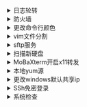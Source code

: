 <details>
<summary>日志轮转</summary>

# 日志轮转
<pre>
默认日志生成在/var/log/下
messages：linux系统本身运行时的日志
secure：认证，安全的日志
postfix：邮件相关的日志
cron：crond，at进行相关的日志
dmsg：系统启动相关的日志
yum.log：yum相关的日志

默认配置文件：/etc/logrotate.conf
配置文件存放路径：/etc/logrotate.d/
使用时在配置文件中引入自定义配置文件
</pre>

</details>


<details>
<summary>防火墙</summary>

# 防火墙

<pre>
添加允许通过的服务：firewall-cmd --zone=public --add-service=http
查看当前使用区域配置：firewall-cmd --list-all
删除允许通过的服务或端口：firewall-cmd --zone=public --remove-service=http or --remove-port=1234/tcp
添加允许通过的端口：firewall-cmd --zone=public --add-port=1234/tcp

以上全部只在本次开机生效，要永久性生效，添加 --permanent参数，之后重新启动防火墙或使用 --reload参数重新加载配置
</pre>

</details>


<details>
<summary>更改命令行颜色</summary>

# 更改命令行颜色
```
PS1="\[\e[1;35m\][\u@\h \w]\\$\[\e[0m\]"
```
</details>

<details>
<summary>vim文件分割</summary>

# vim文件分割
<pre>
多文件水平分割：vim -o f1 f2
多文件垂直分割：vim -O f1 f2
单文件水平分割：CTRL+w,s
单文件垂直分割：CTRL+w,v
退出相邻一个：CTRL+w,q
退出其他所有：CTRL+w,o
推出所有：:wqll
</pre>
</details>

<details>
<summary>sftp服务</summary>

# sftp服务

工作目录：/data/sftp
用户默认目录：/data/sftp/%u/home
公共目录：/data/sftp/pub
团队目录：/data/sftp/team

**创建sftp组，用户**

```
groupadd sftpusers #创建组
adduser sftpuser01 -G  sftpusers #创建用户并添加到组
echo "123" | passwd --stdin sftpuser01 #设置用户登录密码
mkdir -p /data/sftp/sftpuser01/home #创建用户家目录
chown -R sftpuser01:sftpuser01 /data/sftp/sftpuser01 #更改文件所属
chmod -R 770 /data/sftp/sftpuser01 #用户无法进入其他用户的家目录 
```
**创建sftp服务器目录**
```
mkdir /data/sftp/pub #公共目录
mkdir /data/sftp/team #团队协作目录
chown root:sftpusers /data/sftp/team 
chown root:sftpusers /data/sftp/pub
chmod 1777 /data/sftp/pub #粘滞位t，用户只能删除自己的文件
chmod 2770 /data/sftp/team #目录下所有文件共享同一个组权限，组成员有创建删除文件的权限
```
**更改配置文件**
```
vi /etc/ssh/sshd_config
文件末尾添加：
Subsystem    sftp    internal-sftp 
Match Group sftpusers #限制只有该组用户可以使用sftp
chrootDirectory /data/sftp/%u #sftp会话的根目录，用户被限制在该目录
ForceCommand internal-sftp -d %u/home #指定sftp会话的工作目录
AllowTcpForwarding no #禁用TCP转发
x11Forwarding no #禁用X11转发
```
**如启用防火墙，则开放端口**
```
firewall-cmd --permanent --zone=public --add-port=22/tcp
#开通sftp服务22默认端口
firewall-cmd --reload
#刷新防火墙，重新载入
```

**重启SFTP服务**
```
systemctl restart sshd.service
```

**访问sftp**
```
sftp sftpuser@10.10.10.10
or
sftp -oPort=22 sftpuser@10.10.10.10
```
</details>

<details>
<summary>扫描新硬盘</summary>

# 扫描新硬盘
```
vi ~/bashrc
添加以下配置：

alias scandisk="echo '- - -' > /sys/class/scsi_host/host0/scan; \
echo '- - -' > /sys/class/scsi_host/host1/scan; \
echo '- - -' > /sys/class/scsi_host/host2/scan"
```
</details>

<details>
<summary>MoBaXterm开启x11转发</summary>

# MoBaXterm开启x11转发
```
yum -y install xorg-x11-xauth xorg-x11-fonts-* xorg-x11-font-utils xorg-x11-fonts-Typel
```
</details>

<details>
<summary>本地yum源</summary>

# 本地yum源
## 有iso镜像文件：
```
mkdir -p /usr/local/repo
mount -o loop xxx.iso /usr/local/repo
mv /etc/yum.repos.d/xxx.repo //etc/yum.repos.d/xxx.repo
```
**编写新配置**
```
vim /etc/yum.repos.d/local.repo
[local]
name=local repository
baseurl=file:///usr/local/repo
enabled=1
gpgcheck=0
```
**清理旧的缓存**
```
yum clean all
```
**验证新的本地yum源**
```
yum repolist
```
## 没有iso镜像文件：
**创建repodate**
```
yum -y install createrepo #使用仓库需要有repomd.xml文件，保存了仓库rpm包的索引信息
```
**创建存储rpm包的目录**
```
mkdir -p /usr/local/repo
createrepo /usr/local/repo #生成在/usr/local/repo目录下
```

**准备本地rpm包**
```
vim /etc/yum.repos.d/aliyun.repo #配置阿里云yum源 

[Aliyun] name=Aliyun 
baseurl=https://mirrors.aliyun.com/centos/7/os/x86_64/ 
gpgcheck=0 
enabled=1
```

```
yum repolist #查看各镜像的repo id
reposync -r "$repoid" -p /usr/local/repo #同步阿里云镜像
yum install --downloadonly --downloaddir=/yum mysql-community-server #可以只下载需要的rpm包
```

**配置本地yum源**
```
vim /etc/yum.repos.d/local.repo
[local]
name=local repository
baseurl=file:///usr/local/repo
enabled=1
gpgcheck=0
```

**清理旧的缓存**
```
yum clean all
```

**验证新的本地yum源**
```
yum repolist
```
</details>

<details>
<summary>更改windows默认共享ip</summary>

# 更改windows默认共享ip
```
@echo off
set /p q=Please input ShareIP [110.10.10.1]: 
if "%q%"=="" set q=110.10.10.1

reg add "HKLM\SYSTEM\CurrentControlSet\Services\SharedAccess\Parameters" /v ScopeAddress /d %q% /f
reg add "HKLM\SYSTEM\CurrentControlSet\Services\SharedAccess\Parameters" /v ScopeAddressBackup /d %q% /f

timeout /t 10 /nobreak
```
</details>

<details>
<summary>SSh免密登录</summary>

# SSh免密登录
服务器：A,B,C
```
ssh-keygen -t rsa #A
ssh-copy-id -i ~/.ssh/id_rsa.pub root@10.10.10.20 #B
ssh-copy-id -i ~/.ssh/id_rsa.pub root@10.10.10.30 #C
```
**重启SSH**
```
systemctl restart sshd
```
</details>

<details>
<summary>系统检查</summary>

# 系统检查
```
#!/usr/bin/env bash

##############################################################################
# console color
C_RESET="$(tput sgr0)"
C_BLACK="\033[1;30m"
C_RED="\033[1;31m"
C_GREEN="\033[1;32m"
C_YELLOW="\033[1;33m"
C_BLUE="\033[1;34m"
C_PURPLE="\033[1;35m"
C_CYAN="\033[1;36m"
C_WHITE="\033[1;37m"
##############################################################################

printf "${C_PURPLE}"
cat << EOF
###################################################################################
# 系统信息检查脚本
###################################################################################
EOF
printf "${C_RESET}"

[[ $(id -u) -gt 0 ]] && echo "请用root用户执行此脚本！" && exit 1
sysversion=$(rpm -q centos-release | cut -d- -f3)
double_line="==============================================================="
line="----------------------------------------------"

# 打印头部信息
printHeadInfo() {
  cat << EOF
+---------------------------------------------------------------------------------+
|                           欢迎使用 【系统信息检查脚本】                          |
+---------------------------------------------------------------------------------+
EOF
}

# 打印尾部信息
printFootInfo() {
  cat << EOF
+---------------------------------------------------------------------------------+
|                            脚本执行结束，感谢使用！                              |
+---------------------------------------------------------------------------------+
EOF
}

options=( "获取系统信息" "获取服务信息" "获取CPU信息" "获取系统网络信息" "获取系统内存信息" "获取系统磁盘信息" "获取CPU/内存占用TOP10" "获取系统用户信息" "输出所有信息" "退出" )
printMenu() {
  printf "${C_BLUE}"
  printf "主菜单：\n"
  for i in "${!options[@]}"; do
    index=$((i + 1))
    val=$((index % 2))
    printf "\t(%02d) %-30s" "${index}" "${options[$i]}"
    if [[ ${val} -eq 0 ]]; then
      printf "\n"
    fi
  done
  printf "${C_BLUE}请输入需要执行的指令：\n"
  printf "${C_RESET}"
}

# 获取系统信息
get_systatus_info() {
  sys_os=$(uname -o)
  sys_release=$(cat /etc/redhat-release 2>/dev/null || echo "未知")
  sys_kernel=$(uname -r)
  sys_hostname=$(hostname)
  sys_selinux=$(getenforce)
  sys_lang=$(echo $LANG)
  sys_lastreboot=$(who -b | awk '{print $3,$4}')
  sys_runtime=$(uptime | awk '{print  $3,$4}' | cut -d, -f1)
  sys_time=$(date)
  sys_load=$(uptime | cut -d: -f5)

  cat << EOF
【系统信息】
系统: ${sys_os}
发行版本:   ${sys_release}
系统内核:   ${sys_kernel}
主机名:    ${sys_hostname}
selinux状态:  ${sys_selinux}
系统语言:   ${sys_lang}
系统当前时间: ${sys_time}
系统最后重启时间:   ${sys_lastreboot}
系统运行时间: ${sys_runtime}
系统负载:   ${sys_load}
EOF
}

# 获取CPU信息
get_cpu_info() {
  Physical_CPUs=$(grep "physical id" /proc/cpuinfo | sort | uniq | wc -l)
  Virt_CPUs=$(grep "processor" /proc/cpuinfo | wc -l)
  CPU_Kernels=$(grep "cores" /proc/cpuinfo | uniq | awk -F ': ' '{print $2}')
  CPU_Type=$(grep "model name" /proc/cpuinfo | awk -F ': ' '{print $2}' | sort | uniq)
  CPU_Arch=$(uname -m)
  cat << EOF
【CPU信息】
物理CPU个数: ${Physical_CPUs}
逻辑CPU个数: ${Virt_CPUs}
每CPU核心数: ${CPU_Kernels}
CPU型号: ${CPU_Type}
CPU架构: ${CPU_Arch}
EOF
}

# 获取服务信息
get_service_info() {
  port_listen=$(netstat -lntup | grep -v "Active Internet")
  kernel_config=$(sysctl -p 2> /dev/null)
  if [[ ${sysversion} -gt 6 ]]; then
    service_config=$(systemctl list-unit-files --type=service --state=enabled | grep "enabled")
    run_service=$(systemctl list-units --type=service --state=running | grep ".service")
  else
    service_config=$(/sbin/chkconfig | grep -E ":on|:启用" | column -t)
    run_service=$(/sbin/service --status-all | grep -E "running")
  fi
  cat << EOF
【服务信息】
${service_config}
  ${line}
运行的服务:
${run_service}
  ${line}
监听端口:
${port_listen}
  ${line}
内核参考配置:
${kernel_config}
EOF
}

# 获取系统内存信息
get_mem_info() {
  check_mem=$(free -m)
  MemTotal=$(grep MemTotal /proc/meminfo | awk '{print $2}') #KB
  MemFree=$(grep MemFree /proc/meminfo | awk '{print $2}') #KB
  let MemUsed=MemTotal-MemFree
  MemPercent=$(awk "BEGIN {if($MemTotal==0){printf 100}else{printf \"%.2f\",$MemUsed*100/$MemTotal}}")
  report_MemTotal="$((MemTotal/1024)) MB" #内存总容量(MB)
  report_MemFree="$((MemFree/1024)) MB" #内存剩余(MB)
  report_MemUsedPercent=$(free | sed -n '2p' | gawk 'x = int(( $3 / $2 ) * 100) {print x}' | sed 's/$/%/')

  cat << EOF
【内存信息】
内存总容量(MB): ${report_MemTotal}
内存剩余量(MB): ${report_MemFree}
内存使用率: ${report_MemUsedPercent}
EOF
}

# 获取系统网络信息
get_net_info() {
  pri_ipadd=$(ip addr | awk '/^[0-9]+: / {}; /inet.*global/ {print gensub(/(.*)\/(.*)/, "\\1", "g", $2)}')
  pub_ipadd=$(curl -s ifconfig.me)
  gateway=$(ip route | grep default | awk '{print $3}')
  mac_info=$(ip link | egrep -v "lo" | grep link | awk '{print $2}')
  dns_config=$(egrep -v "^$|^#" /etc/resolv.conf)
  route_info=$(route -n)
  cat << EOF
【网络信息】
系统公网地址: ${pub_ipadd}
系统私网地址: ${pri_ipadd}
网关地址: ${gateway}
MAC地址: ${mac_info}
路由信息:
${route_info}
DNS 信息:
${dns_config}
EOF
}

# 获取系统磁盘信息
get_disk_info() {
  disk_info=$(fdisk -l | grep "Disk /dev" | cut -d, -f1)
  disk_use=$(df -hTP | awk '$2!="tmpfs"{print}')
  disk_percent=$(df -hP | awk '{print $1,$5}' | grep -v "Use%")
  disk_inode=$(df -hiP | awk '$1!="tmpfs"{print}')

  cat << EOF
【磁盘信息】
${disk_info}
磁盘使用: ${disk_use}
磁盘使用百分比: ${disk_percent}
inode信息: ${disk_inode}
EOF
}

# 获取系统用户信息
get_sys_user() {
  login_user=$(awk -F: '{if ($NF=="/bin/bash") print $0}' /etc/passwd)
  ssh_config=$(egrep -v "^#|^$" /etc/ssh/sshd_config)
  sudo_config=$(egrep -v "^#|^$" /etc/sudoers | grep -v "^Defaults")
  host_config=$(egrep -v "^#|^$" /etc/hosts)
  crond_config=$(for cronuser in /var/spool/cron/*; do
    ls ${cronuser} 2> /dev/null | cut -d/ -f5
    egrep -v "^$|^#" ${cronuser} 2> /dev/null
    echo ""
  done)
  cat << EOF
【用户信息】
系统登录用户:
${login_user}
  ${line}
ssh 配置信息:
${ssh_config}
  ${line}
sudo 配置用户:
${sudo_config}
  ${line}
定时任务配置:
${crond_config}
  ${line}
hosts 信息:
${host_config}
EOF
}

# 获取CPU/内存占用TOP10
get_process_top_info() {
  top_title=$(top -b n1 | head -7 | tail -1)
  cpu_top10=$(top -b n1 | head -17 | tail -11)
  mem_top10=$(top -b n1 | head -17 | tail -10 | sort -k10 -r)

  cat << EOF
【TOP10】
CPU占用TOP10:
${cpu_top10}
内存占用TOP10:
${top_title}
  ${mem_top10}
EOF
}

get_all_info() {
  get_systatus_info
  echo ${double_line}
  get_service_info
  echo ${double_line}
  get_cpu_info
  echo ${double_line}
  get_net_info
  echo ${double_line}
  get_mem_info
  echo ${double_line}
  get_disk_info
  echo ${double_line}
  get_process_top_info
  echo ${double_line}
  get_sys_user
}

main() {
  while true; do
    printMenu
    read -r option
    if [[ ! ${option} =~ ^[0-9]+$ ]] || [[ ${option} -lt 1 ]] || [[ ${option} -gt ${#options[@]} ]]; then
      echo "输入无效，请输入有效的选项编号！"
      continue
    fi
    local index=$((option - 1))
    case ${options[${index}]} in
      "获取系统信息") get_systatus_info ;;
      "获取服务信息") get_service_info ;;
      "获取CPU信息") get_cpu_info ;;
      "获取系统网络信息") get_net_info ;;
      "获取系统内存信息") get_mem_info ;;
      "获取系统磁盘信息") get_disk_info ;;
      "获取CPU/内存占用TOP10") get_process_top_info ;;
      "获取系统用户信息") get_sys_user ;;
      "输出所有信息")
        get_all_info > sys.log
        printf "${C_GREEN}信息已经输出到 sys.log 中。${C_RESET}\n\n"
      ;;
      "退出") exit ;;
      *) echo "抱歉，不支持此选项" ;;
    esac
  done
}

######################################## MAIN ########################################
printHeadInfo
main
printFootInfo
printf "${C_RESET}"
```
</details>




